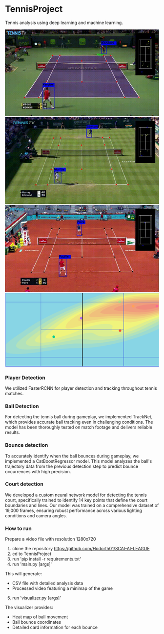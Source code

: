 # TennisProject
Tennis analysis using deep learning and machine learning. <br>

![](model/pics/hard.gif)
![](model/pics/grass.gif)
![](model/pics/clay.gif)
![](model/pics/heatmap_img.png)

### Player Detection
We utilized FasterRCNN for player detection and tracking throughout tennis matches.

### Ball Detection
For detecting the tennis ball during gameplay, we implemented TrackNet, which provides accurate ball tracking even in challenging conditions. The model has been thoroughly tested on match footage and delivers reliable results.

### Bounce detection
To accurately identify when the ball bounces during gameplay, we implemented a CatBoostRegressor model. This model analyzes the ball's trajectory data from the previous detection step to predict bounce occurrences with high precision.

### Court detection
We developed a custom neural network model for detecting the tennis court, specifically trained to identify 14 key points that define the court boundaries and lines. Our model was trained on a comprehensive dataset of 19,000 frames, ensuring robust performance across various lighting conditions and camera angles.
### How to run
Prepare a video file with resolution 1280x720
1. clone the repository https://github.com/Hodorth01/SCAI-AI-LEAGUE
2. cd to TennisProject
3. run 'pip install -r requirements.txt'
4. run 'main.py [args]'

This will generate:
* CSV file with detailed analysis data
* Processed video featuring a minimap of the game

5. run 'visualizer.py [args]'

The visualizer provides:
* Heat map of ball movement
* Ball bounce coordinates
* Detailed card information for each bounce

